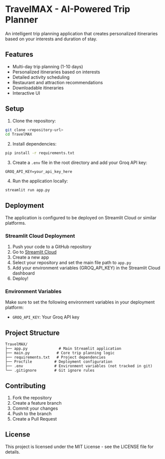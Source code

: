 # TravelMAX - AI-Powered Trip Planner

An intelligent trip planning application that creates personalized itineraries based on your interests and duration of stay.

## Features

- Multi-day trip planning (1-10 days)
- Personalized itineraries based on interests
- Detailed activity scheduling
- Restaurant and attraction recommendations
- Downloadable itineraries
- Interactive UI

## Setup

1. Clone the repository:
```bash
git clone <repository-url>
cd TravelMAX
```

2. Install dependencies:
```bash
pip install -r requirements.txt
```

3. Create a `.env` file in the root directory and add your Groq API key:
```
GROQ_API_KEY=your_api_key_here
```

4. Run the application locally:
```bash
streamlit run app.py
```

## Deployment

The application is configured to be deployed on Streamlit Cloud or similar platforms.

### Streamlit Cloud Deployment

1. Push your code to a GitHub repository
2. Go to [Streamlit Cloud](https://streamlit.io/cloud)
3. Create a new app
4. Select your repository and set the main file path to `app.py`
5. Add your environment variables (GROQ_API_KEY) in the Streamlit Cloud dashboard
6. Deploy!

### Environment Variables

Make sure to set the following environment variables in your deployment platform:
- `GROQ_API_KEY`: Your Groq API key

## Project Structure

```
TravelMAX/
├── app.py              # Main Streamlit application
├── main.py            # Core trip planning logic
├── requirements.txt   # Project dependencies
├── Procfile          # Deployment configuration
├── .env              # Environment variables (not tracked in git)
└── .gitignore        # Git ignore rules
```

## Contributing

1. Fork the repository
2. Create a feature branch
3. Commit your changes
4. Push to the branch
5. Create a Pull Request

## License

This project is licensed under the MIT License - see the LICENSE file for details. 